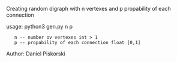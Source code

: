 Creating random digraph with n vertexes and p propability of each connection

usage:
        python3 gen.py n p

       n -- number ov vertexes int > 1
       p -- propability of each connection float [0,1]

Author: Daniel Piskorski
